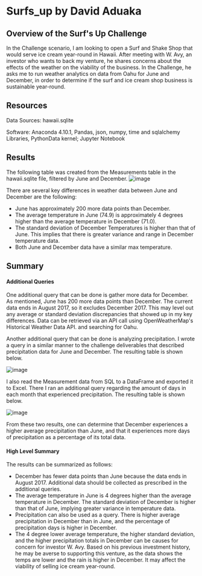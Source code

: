 # Surfs_up by David Aduaka 

## Overview of the Surf's Up Challenge
In the Challenge scenario, I am looking to open a Surf and Shake Shop that would serve ice cream year-round in Hawaii. After meeting with W. Avy, an investor who wants to back my venture, he shares concerns about the effects of the weather on the viability of the business. In the Challenge, he asks me to run weather analytics on data from Oahu for June and December, in order to determine if the surf and ice cream shop business is sustainable year-round.

## Resources
Data Sources: hawaii.sqlite

Software: Anaconda 4.10.1, Pandas, json, numpy, time and sqlalchemy Libraries, PythonData kernel; Jupyter Notebook

## Results
The following table was created from the Measurements table in the hawaii.sqlite file, filtered by June and December.
![image](https://user-images.githubusercontent.com/70069730/154860005-5ce2d8d1-0dfa-4517-a6a8-1255492ef004.png)

There are several key differences in weather data between June and December are the following:

- June has approximately 200 more data points than December.
- The average temperature in June (74.9) is approximately 4 degrees higher than the average temperature in December (71.0).
- The standard deviation of December Temperatures is higher than that of June. This implies that there is greater variance and range in December temperature data.
- Both June and December data have a similar max temperature.

## Summary 
#### Additional Queries
One additional query that can be done is gather more data for December. As mentioned, June has 200 more data points than December. The current data ends in August 2017, so it excludes December 2017. This may level out any average or standard deviation discrepancies that showed up in my key differences. Data can be retrieved via an API call using OpenWeatherMap's Historical Weather Data API. and searching for Oahu.

Another additional query that can be done is analyzing precipitation. I wrote a query in a similar manner to the challenge deliverables that described precipitation data for June and December. The resulting table is shown below.

![image](https://user-images.githubusercontent.com/70069730/154860064-2689b2f2-a97f-4538-8c68-eaa06f5bc0f6.png)

I also read the Measurement data from SQL to a DataFrame and exported it to Excel. There I ran an additional query regarding the amount of days in each month that experienced precipitation. The resulting table is shown below.

![image](https://user-images.githubusercontent.com/70069730/154860083-9e74a989-01ff-4f67-a3ae-a3d7b62d8d72.png)

From these two results, one can determine that December experiences a higher average precipitation than June, and that it experiences more days of precipitation as a percentage of its total data.

#### High Level Summary

The results can be summarized as follows:

- December has fewer data points than June because the data ends in August 2017. Additional data should be collected as prescribed in the additional queries.
- The average temperature in June is 4 degrees higher than the average temperature in December. The standard deviation of December is higher than that of June, implying greater variance in temperature data.
- Precipitation can also be used as a query. There is higher average precipitation in December than in June, and the percentage of precipitation days is higher in December.
- The 4 degree lower average temperature, the higher standard deviation, and the higher precipitation totals in December can be causes for concern for investor W. Avy. Based on his previous investment history, he may be averse to supporting this venture, as the data shows the temps are lower and the rain is higher in December. It may affect the viability of selling ice cream year-round.
